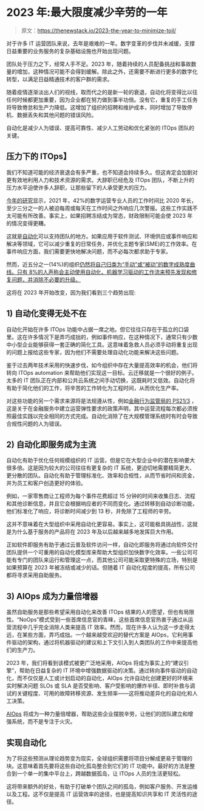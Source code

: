 # 2023 年:最大限度减少辛劳的一年

> 原文：<https://thenewstack.io/2023-the-year-to-minimize-toil/>

对于许多 IT 运营团队来说，去年是艰难的一年。数字变革的步伐并未减缓，支撑日益重要的业务服务的复杂基础设施也开始出现问题。

团队处于压力之下，经常人手不足。2023 年，随着持续的人员配备挑战和事故数量的增加，这种情况可能不会得到缓解。除此之外，还需要不断进行更多的数字化转型，以满足日益精通技术的客户群的需求。

随着疫情逐渐淡出人们的视线，取而代之的是新一轮的衰退，自动化将变得比以往任何时候都更加重要，因为企业都在努力做到事半功倍。没有它，重复的手工任务将导致倦怠和生产力降低。这增加了组织的招聘和维护成本，同时增加了导致停机、数据丢失和其他问题的错误风险。

自动化是减少人为错误、提高可靠性、减少人工劳动和优化紧张的 ITOps 团队的关键。

## **压力下的 ITOps】**

我们不知道可能的经济衰退会有多严重，也不知道会持续多久。但这肯定会加剧对更有效地利用人力和技术资源的需求。大辞职已经危及 ITOps 团队，不断上升的压力水平迫使许多人辞职，让那些留下的人承受更大的压力。

[今年的研究](https://www.pagerduty.com/state-of-digital-ops-2022/)显示，2021 年，42%的数字运营专业人员的工作时间比 2020 年长，至少三分之一的人被迫每周或每天在工作时间之外响应几次警报。这些工作实践不太可能有所改善。事实上，如果招聘冻结成为常态，财政限制可能会使 2023 年的情况变得更糟。

这就是[自动化](https://thenewstack.io/the-great-debate-will-automation-steal-your-it-job/)可以支持团队的地方。如果应用于软件测试、环境供应或事件响应和解决等领域，它可以减少重复的日常任务，并优化主题专家(SME)的工作效率。在事件响应方面，我们需要更快地解决问题，而不必每次都求助于专家。

然而，近五分之一(14%)的组织[仍然将自己归类为“手动”或“被动”的数字成熟度曲线。只有 8%的人声称会主动使用自动化、机器学习驱动的工作流来预先发现和修复问题，并消除不必要的升级。](https://www.pagerduty.com/state-of-digital-ops-2022/)

这将在 2023 年开始改变，因为我们看到三个趋势出现:

## **1)** **自动化变得无处不在**

自动化开始在许多 ITOps 功能中占据一席之地。但它往往只存在于孤立的口袋里。这在许多情况下是弄巧成拙的，例如事件响应，在这种情况下，通常只有少数中小型企业能够获得一套正确的简化工具。这意味着急救人员必须手动将重复出现的问题上报给这些专家，因为他们不需要处理自动化功能来解决这些问题。

鉴于过去两年技术采用的快速步伐，如今组织中存在大量提高效率的机会，他们将转向 ITOps automation 来帮助他们实现这一目标。云迁移就是一个很好的例子。太多的 IT 团队正在内部和公共云系统之间手动切换，这既耗时又低效。自动化将有助于简化他们的工作，将辛苦的工作转化为工程时间，从而优化生产率。

对这些功能的另一个需求来源将是法规遵从性，例如[金融行为监管局的 PS21/3](https://www.fca.org.uk/publications/policy-statements/ps21-3-building-operational-resilience) ，这是关于在金融服务中建立运营弹性要求的政策声明，其中运营流程每次都必须按照最佳实践以完全相同的方式完成。自动化消除了在大规模管理系统时有时会导致合规性问题的人为错误。

## **2)** **自动化即服务成为主流**

自动化有助于优化任何规模组织的 IT 运营。但是它在大型企业中的潜在影响要大很多倍。这是因为较大的公司往往有更复杂的 IT 系统，更迫切地需要精简更大、更分散的团队。自动化有助于管理标准化、效率和合规性，从而节省时间和资金，并为员工和客户创造更好的体验。

例如，一家零售商让工程师为每个事件花费超过 15 分钟的时间来收集日志、流程和其他诊断信息，并且它会根据响应者的不同而变化。通过转移到自动诊断功能，他们标准化了响应，将诊断时间减少到 13 秒，并免除了工程师的辛劳。

这并不意味着在大型组织中采用自动化更容易。事实上，这可能极具挑战性，这就是为什么基于服务的产品将在 2023 年及以后越来越多地发挥巨大作用。

正如软件即服务有助于通过云普及软件访问一样，自动化即服务将通过向软件交付团队提供一个可重用的自动化模型库来帮助大型组织加快数字化效率。一些公司可能有专门的团队来运行和管理这一点，而其他公司可能采取更特殊的立场，特别是如果预算在 2023 年被冻结或减少的话。但随着 IT 自动化程度的提高，所有公司都将寻求采用自助服务。

## **3)** **AIOps 成为力量倍增器**

虽然自助服务是那些希望采用自动化来改善 ITOps 结果的人的愿望，但也有局限性。“NoOps”模式受到一些首席信息官的青睐，这些首席信息官热衷于通过从运营流程中几乎完全消除人类来提高 IT 效率。然而，现在许多人认为这一步走得太远，在某些方面，弄巧成拙。一个越来越受欢迎的替代方案是 AIOps，它利用事件驱动的架构，通过将机器驱动的建议和上下文引入到人类团队的工作中来提高他们的生产力。

2023 年，我们将看到该模式被更广泛地采用，AIOps 将成为事实上的“建议引擎”，帮助在日益复杂的 IT 环境中增强数据驱动的决策。通过转向事件驱动的自动化，而不仅仅是人工或计划启动的自动化，AIOps 允许自动化创建更好的环境来实时解决问题 SLOs 或 SLA 是否受影响、客户受影响的爆炸半径、即时补救与调试的关键程度、可用的故障转移资源、发生频率——这将推动差异化的自动化和人工决策。

[AIOps](https://thenewstack.io/forget-the-hype-how-cios-can-use-aiops-to-solve-real-problems-today/) 将成为一种力量倍增器，帮助这些企业摆脱辛劳，让他们的团队建立和增强系统，而不是专注于火灾。

## **实现自动化**

为了将这些预测从理论趋势变为现实，全球组织需要将项目分解成更易于管理的块。这意味着首先要将这些自动化孤岛整合到它们的 IT 功能中。最好的方法是整合到一个单一的集中平台上，跨越数据孤岛，让 ITOps 人员的生活更轻松。

这将带来额外的好处，有助于打破单个团队之间的孤岛，例如客户服务、开发运维以及工程。这不仅是提高 IT 运营效率的途径，也是提高知识共享和 IT 灵活性的途径。

<svg xmlns:xlink="http://www.w3.org/1999/xlink" viewBox="0 0 68 31" version="1.1"><title>Group</title> <desc>Created with Sketch.</desc></svg>